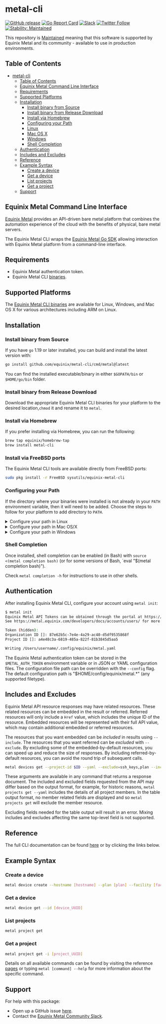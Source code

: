 # metal-cli

[![GitHub release](https://img.shields.io/github/release/equinix/metal-cli/all.svg?style=flat-square)](https://github.com/equinix/metal-cli/releases)
[![Go Report Card](https://goreportcard.com/badge/github.com/equinix/metal-cli)](https://goreportcard.com/report/github.com/equinix/metal-cli)
[![Slack](https://slack.equinixmetal.com/badge.svg)](https://slack.equinixmetal.com)
[![Twitter Follow](https://img.shields.io/twitter/follow/equinixmetal.svg?style=social&label=Follow)](https://twitter.com/intent/follow?screen_name=equinixmetal)
[![Stability: Maintained](https://img.shields.io/badge/Stability-Maintained-green.svg)](https://github.com/packethost/standards/blob/master/maintained-statement.md)

This repository is [Maintained](https://github.com/packethost/standards/blob/master/maintained-statement.md) meaning that this software is supported by Equinix Metal and its community - available to use in production environments.

## Table of Contents

- [metal-cli](#metal-cli)
  - [Table of Contents](#table-of-contents)
  - [Equinix Metal Command Line Interface](#equinix-metal-command-line-interface)
  - [Requirements](#requirements)
  - [Supported Platforms](#supported-platforms)
  - [Installation](#installation)
    - [Install binary from Source](#install-binary-from-source)
    - [Install binary from Release Download](#install-binary-from-release-download)
    - [Install via Homebrew](#install-via-homebrew)
    - [Configuring your Path](#configuring-your-path)
    - [Linux](#linux)
    - [Mac OS X](#mac-os-x)
    - [Windows](#windows)
    - [Shell Completion](#shell-completion)
  - [Authentication](#authentication)
  - [Includes and Excludes](#includes-and-excludes)
  - [Reference](#reference)
  - [Example Syntax](#example-syntax)
    - [Create a device](#create-a-device)
    - [Get a device](#get-a-device)
    - [List projects](#list-projects)
    - [Get a project](#get-a-project)
  - [Support](#support)

## Equinix Metal Command Line Interface

[Equinix Metal](https://metal.equinix.com/) provides an API-driven bare metal platform that combines the automation experience of the cloud with the benefits of physical, bare metal servers.

The Equinix Metal CLI wraps the [Equinix Metal Go SDK](https://github.com/packethost/packngo) allowing interaction with Equinix Metal platform from a command-line interface.

## Requirements

- Equinix Metal authentication token.
- Equinix Metal CLI [binaries](https://github.com/equinix/metal-cli/releases).

## Supported Platforms

The [Equinix Metal CLI binaries](https://github.com/equinix/metal-cli/releases) are available for Linux, Windows, and Mac OS X for various architectures including ARM on Linux.

## Installation

### Install binary from Source

If you have `go` 1.19 or later installed, you can build and install the latest version with:

```sh
go install github.com/equinix/metal-cli/cmd/metal@latest
```

You can find the installed executable/binary in either `$GOPATH/bin` or `$HOME/go/bin` folder.

### Install binary from Release Download

Download the appropriate Equinix Metal CLI binaries for your platform to the desired location,`chmod` it and rename it to `metal`.

### Install via Homebrew

If you prefer installing via Homebrew, you can run the following:

```bash
brew tap equinix/homebrew-tap
brew install metal-cli
```

### Install via FreeBSD ports

The Equinix Metal CLI tools are available directly from FreeBSD ports:

```bash
sudo pkg install -r FreeBSD sysutils/equinix-metal-cli
```

### Configuring your Path

If the directory where your binaries were installed is not already in your `PATH` environment variable, then it will need to be added.
Choose the steps to follow for your platform to add directory to `PATH`.

<details>
  <summary>Configure your path in Linux</summary>

### Linux

If you plan to run the Equinix Metal CLI in a shell on Linux and placed the binary in `/home/YOUR-USER-NAME/metal-cli/`, then type the following into your terminal:

```sh
export PATH=$PATH:/home/$USER/metal-cli
```

If you plan to run the Equinix Metal CLI in a shell on Linux and your binary is in `$GOPATH/bin` or `$HOME/go/bin`, then type the following into your terminal:

```sh
export PATH=$PATH:$GOPATH/bin
```

or:

```sh
export PATH=$PATH:$HOME/go/bin
```

You can view the current value of `$PATH` by running:

```sh
echo $PATH
```

</details>

<details>
  <summary>Configure your path in Mac OS/X</summary>

### Mac OS X

If you plan to run the Equinix Metal CLI in a shell on a Mac, download the `darwin` binary and placed the it in `/Users/YOUR-USER-NAME/metal-cli/`, then type the following into your terminal.

```sh
export PATH=$PATH:/Users/$USER/metal-cli
```

If you plan to run the Equinix Metal CLI in a shell on a Mac and your binary is in `$GOPATH/bin` or `$HOME/go/bin`, then type the following into your terminal:

```sh
export PATH=$PATH:$GOPATH/bin
```

or:

```sh
export PATH=$PATH:$HOME/go/bin
```

You can view the current value of `$PATH` by running:

```sh
echo $PATH
```

When running the downloaded binary on a Mac, you may be prompted with the following message:

> "metal" cannot be opened because the developer cannot be verified

The binary can be trusted by enabling "App Store and identified developers" in "System Preferences -> Security & Privacy -> General".  Any blocked apps will appear in the bottom of this window, where they can be authorized.

</details>

<details>
  <summary>Configure your path in Windows</summary>

### Windows

If you plan to run the Equinix Metal CLI in PowerShell on Windows and placed the binary in `c:\metal-cli`, then type the following into PowerShell:

```powershell
$env:Path += ";c:\metal-cli"
```

If you plan to run the Equinix Metal CLI in PowerShell on Windows and your binary is in `$GOPATH/bin` or `$HOME/go/bin`, then type the following into PowerShell:

```powershell
$setx PATH "$($env:path);$GOPATH\bin"
```

or:

```powershell
$setx PATH "$($env:path);$HOME\go\bin"
```

The path can be viewed by running:

```sh
echo $env:Path
```

</details>

### Shell Completion

Once installed, shell completion can be enabled (in Bash) with `source <(metal completion bash)` (or for some versions of Bash, `eval "$(metal completion bash)").

Check `metal completion -h` for instructions to use in other shells.

## Authentication

After installing Equinix Metal CLI, configure your account using `metal init`:

```bash
$ metal init
Equinix Metal API Tokens can be obtained through the portal at https://console.equinix.com/.
See https://metal.equinix.com/developers/docs/accounts/users/ for more details.

Token (hidden): 
Organization ID []: 87e62b5c-7e4e-4a29-ac40-d5df9535868f
Project ID []: a4e48c3a-6819-485a-822f-81b3845d5aa5

Writing /Users/username/.config/equinix/metal.yaml
```

The Equinix Metal authentication token can be stored in the `$METAL_AUTH_TOKEN` environment variable or in JSON or YAML configuration files. The configuration file path can be overridden with the `--config` flag.  The default configuration path is "$HOME/config/equinix/metal.*" (any supported filetype).

## Includes and Excludes

Equinix Metal API resource responses may have related resources. These related
resources can be embedded in the result or referred. Referred resources will
only include a `Href` value, which includes the unique ID of the resource.
Embedded resources will be represented with their full API value, which may
contain additional embedded or referred resources.

The resources that you want embedded can be _included_ in results using
`--include`.  The resources that you want referred can be _excluded_ with
`--exclude`.  By excluding some of the embedded-by-default resources, you can
speed up and reduce the size of responses.  By including referred-by-default
resources, you can avoid the round trip of subsequent calls.

```sh
metal devices get --project-id $ID --yaml --exclude=ssh_keys,plan --include=project
```

These arguments are available in any command that returns a response document.
The included and excluded fields requested from the API may differ based on the
output format, for example, for historic reasons, `metal projects get --yaml`
includes the details of all project members. In the table output format, no
member related fields are displayed and so `metal projects get` will exclude
the member resource.

Excluding fields needed for the table output will result in an error. Mixing
includes and excludes affecting the same top-level field is not supported.

## Reference

The full CLI documentation can be found [here](docs/metal.md) or by clicking the links below.

## Example Syntax

### Create a device

```sh
metal device create --hostname [hostname] --plan [plan] --facility [facility_code] --operating-system [operating_system] --project-id [project_UUID]
```

### Get a device

```sh
metal device get --id [device_UUID]
```

### List projects

```sh
metal project get
```

### Get a project

```sh
metal project get -i [project_UUID]
```

Details on all available commands can be found by visiting the reference [pages](docs/metal.md) or typing `metal [command] --help` for more information about the specific command.

## Support

For help with this package:

- Open up a GitHub issue [here](https://github.com/equinix/metal-cli/issues).
- Contact the [Equinix Metal Community Slack](http://slack.equinixmetal.com).
